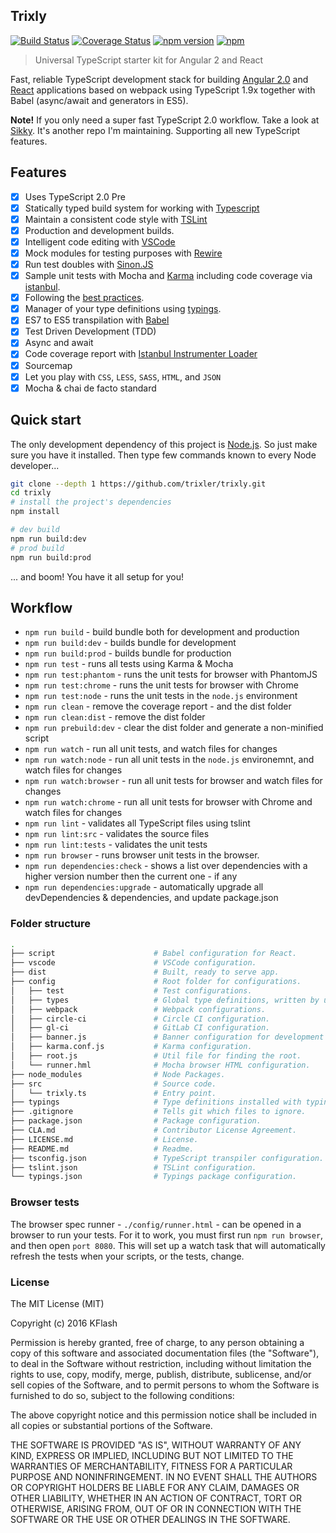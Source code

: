 ## Trixly

[![Build Status](https://travis-ci.org/trixler/trixly.svg?branch=master)](https://travis-ci.org/trixler/trixly)
[![Coverage Status](https://coveralls.io/repos/github/trixler/trixly/badge.svg?branch=master)](https://coveralls.io/github/trixler/trixly?branch=master)
[![npm version](https://badge.fury.io/js/trixly.svg)](https://badge.fury.io/js/trixly)
[![npm](https://img.shields.io/npm/l/express.svg?style=flat-square)](https://github.com/trixler/trixly/blob/master/LICENSE.md)

> Universal TypeScript starter kit for Angular 2 and React

Fast, reliable TypeScript development stack for building [Angular 2.0](https://angularjs.org/) and [React](https://github.com/facebook/react) applications
based on webpack using TypeScript 1.9x together with Babel (async/await and generators in ES5).

**Note!** If you only need a super fast TypeScript 2.0 workflow. Take a look at [Sikky](https://github.com/Kflash/sikky). It's another repo I'm maintaining. Supporting all new TypeScript features.

## Features

- [x] Uses TypeScript 2.0 Pre
- [x] Statically typed build system for working with [Typescript](https://www.typescriptlang.org/)
- [x] Maintain a consistent code style with [TSLint](https://palantir.github.io/tslint/)
- [x] Production and development builds.
- [x] Intelligent code editing with [VSCode](https://code.visualstudio.com/)
- [x] Mock modules for testing purposes with [Rewire](https://github.com/speedskater/babel-plugin-rewire)
- [x] Run test doubles with [Sinon.JS](http://sinonjs.org/)
- [x] Sample unit tests with Mocha and [Karma](http://karma-runner.github.io/0.13/index.html) including code coverage via [istanbul](https://gotwarlost.github.io/istanbul/).
- [x] Following the [best practices](https://angular.io/styleguide).
- [x] Manager of your type definitions using [typings](https://github.com/typings/typings).
- [x] ES7 to ES5 transpilation with [Babel](http://babeljs.io/)
- [x] Test Driven Development (TDD)
- [x] Async and await
- [x] Code coverage report with [Istanbul Instrumenter Loader](https://github.com/deepsweet/istanbul-instrumenter-loader)
- [x] Sourcemap
- [x] Let you play with `CSS`, `LESS`, `SASS`, `HTML`, and `JSON`
- [x] Mocha & chai de facto standard

## Quick start

The only development dependency of this project is [Node.js](https://nodejs.org/en/). So just make sure you have it installed. Then
type few commands known to every Node developer...

```bash
git clone --depth 1 https://github.com/trixler/trixly.git
cd trixly
# install the project's dependencies
npm install

# dev build
npm run build:dev
# prod build
npm run build:prod
```
... and boom! You have it all setup for you!

## Workflow

* `npm run build` - build bundle both for development and production
* `npm run build:dev` -  builds bundle for development
* `npm run build:prod` - builds bundle for production
* `npm run test` - runs all tests using Karma & Mocha
* `npm run test:phantom` - runs the unit tests for browser with PhantomJS
* `npm run test:chrome` - runs the unit tests for browser with Chrome
* `npm run test:node` - runs the unit tests in the `node.js` environment
* `npm run clean` - remove the coverage report - and the dist folder
* `npm run clean:dist` - remove the dist folder
* `npm run prebuild:dev` - clear the dist folder and generate a non-minified script
* `npm run watch` - run all unit tests, and watch files for changes
* `npm run watch:node` - run all unit tests in the `node.js` environemnt, and watch files for changes
* `npm run watch:browser` - run all unit tests for browser and watch files for changes
* `npm run watch:chrome` - run all unit tests for browser with Chrome and watch files for changes
* `npm run lint` - validates all TypeScript files using tslint
* `npm run lint:src` - validates the source files
* `npm run lint:tests` - validates the unit tests
* `npm run browser` - runs browser unit tests in the browser.
* `npm run dependencies:check` - shows a list over dependencies with a higher version number then the current one - if any
* `npm run dependencies:upgrade` - automatically upgrade all devDependencies & dependencies, and update package.json

### Folder structure

```bash
.
├── script                      # Babel configuration for React.
├── vscode                      # VSCode configuration.
├── dist                        # Built, ready to serve app.
├── config                      # Root folder for configurations.
│   ├── test                    # Test configurations.
│   ├── types                   # Global type definitions, written by us.
│   ├── webpack                 # Webpack configurations.
│   ├── circle-ci               # Circle CI configuration.
│   ├── gl-ci                   # GitLab CI configuration.
│   ├── banner.js               # Banner configuration for development builds
│   ├── karma.conf.js           # Karma configuration.
│   ├── root.js                 # Util file for finding the root.
│   └── runner.hml              # Mocha browser HTML configuration.
├── node_modules                # Node Packages.
├── src                         # Source code.
│   └── trixly.ts               # Entry point.
├── typings                     # Type definitions installed with typings.
├── .gitignore                  # Tells git which files to ignore.
├── package.json                # Package configuration.
├── CLA.md                      # Contributor License Agreement.
├── LICENSE.md                  # License.
├── README.md                   # Readme.
├── tsconfig.json               # TypeScript transpiler configuration.
├── tslint.json                 # TSLint configuration.
└── typings.json                # Typings package configuration.
```

### Browser tests

The browser spec runner - `./config/runner.html` - can be opened in a browser to run your tests. For it to work, you must first run `npm run browser`, and then
open `port 8080`. This will set up a watch task that will automatically refresh the tests when your scripts, or the tests, change.


### License

The MIT License (MIT)

Copyright (c) 2016 KFlash

Permission is hereby granted, free of charge, to any person obtaining a copy of this software and associated documentation files (the "Software"), to deal in the
Software without restriction, including without limitation the rights to use, copy, modify, merge, publish, distribute, sublicense, and/or sell copies of the Software,
and to permit persons to whom the Software is furnished to do so, subject to the following conditions:

The above copyright notice and this permission notice shall be included in all copies or substantial portions of the Software.

THE SOFTWARE IS PROVIDED "AS IS", WITHOUT WARRANTY OF ANY KIND, EXPRESS OR IMPLIED, INCLUDING BUT NOT LIMITED TO THE WARRANTIES OF MERCHANTABILITY, FITNESS FOR A
PARTICULAR PURPOSE AND NONINFRINGEMENT. IN NO EVENT SHALL THE AUTHORS OR COPYRIGHT HOLDERS BE LIABLE FOR ANY CLAIM, DAMAGES OR OTHER LIABILITY, WHETHER IN AN ACTION
OF CONTRACT, TORT OR OTHERWISE, ARISING FROM, OUT OF OR IN CONNECTION WITH THE SOFTWARE OR THE USE OR OTHER DEALINGS IN THE SOFTWARE.
